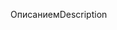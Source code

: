 <span data-ttu-id="21e56-101">Описанием</span><span class="sxs-lookup"><span data-stu-id="21e56-101">Description</span></span>
